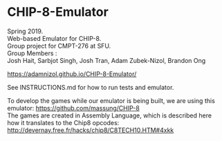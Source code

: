 # CHIP-8-Emulator
Spring 2019.  
Web-based Emulator for CHIP-8.  
Group project for CMPT-276 at SFU.  
Group Members :  
Josh Hait,
Sarbjot Singh,
Josh Tran,
Adam Zubek-Nizol,
Brandon Ong


https://adamnizol.github.io/CHIP-8-Emulator/

See INSTRUCTIONS.md for how to run tests and emulator.

To develop the games while our emulator is being built, we are using this emulator: https://github.com/massung/CHIP-8  
The games are created in Assembly Language, which is described here how it translates to the Chip8 opcodes: http://devernay.free.fr/hacks/chip8/C8TECH10.HTM#4xkk
